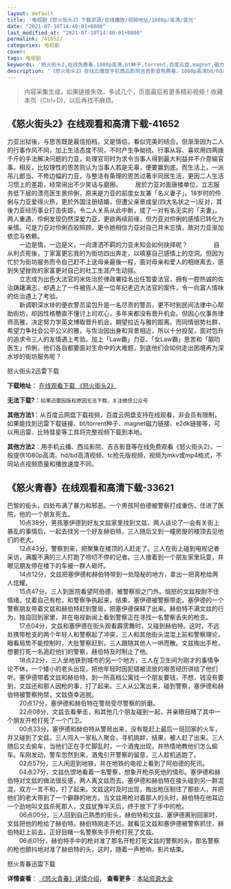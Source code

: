 ```yaml
---
layout: default
title: '电视剧《怒火街头2》下载资源/在线播放/视频地址/1080p/高清/蓝光'
date: "2021-07-10T14:40:01+0800"
last_modified_at: "2021-07-10T14:40:01+0800"
permalink: /41652/
categories: 电视剧
cover:
tags: 电视剧
keywords: '怒火街头2,在线免费看,1080p高清,bt种子,torrent,百度云盘,magnet,磁力链,迅雷下载资源'
description: '《怒火街头2》在线云播放手机西瓜影院吉吉影音免费看，1080p高清bd/hd未删减完整版和tc抢先枪版，mkv/mp4格式，附带bt/torrent种子、magnet/磁力链、百度云盘、网盘资源迅雷下载链接'
---
```


>内容采集生成，如果链接失效，多试几个，页面最后有更多精彩视频！收藏本页（Ctrl+D)，以后再找不麻烦。


## 《怒火街头2》在线观看和高清下载-41652

力亚出狱後，与思苦既是最佳拍档，又是情侣，看似完美的结合。但渐渐因为二人的行事作风不同，加上生活态度不同，不时产生争拗挠。行事从容、喜欢用四两拨千斤的手法解决问题的力亚，处理官司时为求令当事人得到最大利益并不介意输官事。相反，比较理性的思苦则认为当事人若是无辜，便要赢到底。而生活上，一派吊儿郎当、不修边幅的力亚，与整洁有条理的思苦过著半同居生活，更因二人生活习惯上的差距，经常闹出不少笑话与磨擦。 　　居於力亚对面唐楼单位，立志服务低下层的漂亮医生景伶俐，原来是力亚的前度女友兼「名义妻子」。18岁时的伶俐与力亚爱得火热，更於外国注册结婚，但遭父亲景成皇(四大名状之一)反对，其後力亚经历事业打击失踪，令二人关系从此中断，成了一对有名无实的「夫妻」。两人重遇，伶俐发现仍然深爱力亚，更欲再续前缘，但力亚对伶俐的感情已转化为亲情。可是力亚对伶俐百般照顾，更令她相信力亚对自己并未忘情，故对力亚渐加依恋与依赖。<br />　　一边是情，一边是义，一向潇洒不羁的力亚未知会如何抉择呢？ 　　　　自从利贞死後，丁家富更忘我的为街坊四出奔走，以填塞自己感情上的空洞。但因为忙於为街坊服务而令自己赶不上送母亲最後一程，面对母亲和爱人的相继离去，感到失望挫败的家富更对自己的社工生涯产生动摇。<br />　　立志成为出色大法官的米佐治於律政署挂名出任暂委法官，拥有一腔热诚的佐治踌躇满志，却遇上了一件被告人是一位年纪老迈大法官的案件，令一向富人情味的佐治遇上了考验。<br />　　新调职深水埗的便衣警员梁包升是一名尽责的警员，更不时到民间法律中心帮助街坊，却因性格戇直不懂讨上司欢心，多年来都没有晋升机会。但因心仪事务律师高雅，决定努力学英文博取晋升机会，期望拉近与雅的距离。而同情弱势社群，希望力争社会公平公义的雅，与佐治因出身和背景相近，所以十分投契，面对包升的追求令三人的友情遇上考验。加上「Law霸」力亚、「女Law霸」思苦和「靓叻医生」伶俐，他们各自都要面对生命中的大难题，到底他们会如何走出困境再为深水埗的街坊服务呢？


怒火街头2迅雷下载

**下载地址**： [在线观看下载 《怒火街头2》](https://www.993dy.com//vod-detail-id-10628.html) 


**无法下载?**：`如果迅雷因版权原因无法下载，关注微信公众号 `

**其他方法1**：从百度云网盘下载视频，百度云网盘支持在线观看，非会员有限制，如果能找到迅雷下载链接、bt/torrent种子、magnet磁力链接、e2dk链接等，可以用迅雷、比特彗星等工具将完整视频下载到本地。

**其他方法2**：用手机云播、西瓜影院、吉吉影音等在线免费观看《怒火街头2》，一般提供1080p高清、hd/bd高清视频、tc抢先版视频，视频为mkv或mp4格式，不同站点视频质量和播放速度不同。


## 《怒火青春》在线观看和高清下载-33621

巴黎的街头，四处布满了暴力和邪恶。一个男孩阿伯德被警察打成重伤，住进了医院，他的一个朋友死去。<br />　　10点38分，男孩塞伊德到好友文兹家里找到文兹，两人谈论了一会有关街上暴乱的事情后，一起去找另一个好友赫伯特，三人随后又到一幢房屋的楼顶去见他们的老大。<br />　　12点43分，警察到来，把聚集在楼顶的人赶走了。三人在街上碰到电视记者采访，满腹不满的三人打跑了唠叨不停的记者。三人接着到一个朋友家里玩耍，并眼见朋友停在楼下的车被一群人砸坏。<br />　　14点12分，文兹把塞伊德和赫伯特带到一处隐秘的地方，拿出一把真枪给两人炫耀。<br />　　15点47分，三人到医院看望阿伯德，被警察拒之门外。恼怒的文兹按耐不住情绪，仗着自己有枪，和警察争执起来，结果，塞伊德被警察带走。塞伊德的一个警察朋友带着文兹和赫伯特赶到警局，把塞伊德保释了出来。赫伯特不满文兹的行为，独自回到家里，并在电视新闻上看到警察正在寻找一名警察丢失的枪支。<br />　　17点04分，文兹和塞伊德在街头观看霹雳舞时，又碰到赫伯特。这时，不远处携带枪支的两个年轻人和警察起了冲突，三人和其他街头混混上前和警察理论，眼看局势不能控制时，大批警察赶到，三人跟随其他人一哄而散。文兹掏出手枪，想要打死一名追赶他们的警察，赫伯特及时制止了他。<br />　　18点22分，三人坐地铁到城市的另一个地方，三人在卫生间为刚才的事情争论不休，一个矮小的老头出现，把他年轻时因犯错被流放的艰苦经历讲给了他们听。塞伊德带着文兹和赫伯特，到一所高档公寓找一个朋友要钱，不想，钱没有要到，文兹还和那人因枪的事，打了起来。三人从公寓出来，碰到警察，塞伊德和赫伯特被警察拘禁，文兹侥幸逃脱。<br />　　20点17分，塞伊德和赫伯特在警局受尽警察的折磨。<br />　　22点08分，文兹去看拳击，和其他几个朋友碰到一起，并亲眼目睹了其中一个朋友开枪打死了一个门卫。<br />　　00点33分，塞伊德和赫伯特从警局出来，没有能赶上最后一班回家的火车，并又碰到了文兹。三人闯入一家私人聚会，寻机挑衅，结果，被人赶了出来。三人随后又去偷车，当他们正在手忙脚乱时，一个酒鬼出现，并热情地教他们怎么偷车。车刚发动，警车忽然到来，酒鬼引开警察的留意，三人趁机逃跑了。<br />　　02点57分，三人闲逛到地铁，并在地铁的电视上看到了阿伯德的死讯。<br />　　04点27分，文兹仇恨地看着一名警察，想象开枪杀死他的情形。塞伊德和赫伯特对文兹的做法很反感，两人离文兹而去。塞伊德和赫伯特在接头碰到另一群混混，双方一言不和，打了起来。文兹这时及时出现，掏出枪压制住了那些人，并把他们的老大带到了一个僻静的地方。当文兹用枪对着那人的头时，赫伯特在他耳边一个劲地叫文兹杀死那人，文兹犹豫半天后，终于放下了手中的枪。<br />　　06点00分，三人回到自己熟悉的街头，赫伯特和文兹、塞伊德离别回家时，文兹把他的枪给了赫伯特。赫伯特刚走不远，就看见文兹和塞伊德被警察抓住，赫伯特赶上前去，正好目睹一名警察失手开枪打死了文兹。<br />　　06点01分，赫伯特手中的枪对准了那名开枪打死文兹的警察的头，那名警察的枪也颤抖地对准了赫伯特的头，这时，随着一声枪响，影片结束。


怒火青春迅雷下载

**详情查看**： [《怒火青春》详情介绍](/movie/33621/)， **查看更多**：[本站资源大全](/movie/t/all/)

